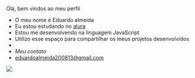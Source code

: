 Olá, bem vindos ao meu perfil 
- O meu nome é Eduardo almeida 
- Eu estou estudando no [alura](https//www.alura.com.br)
- Estou me desenvolvendo na linguagem JavaScript
- Utilizo esse espaço para compartilhar os meus projetos desenvolvidos
- 
- *Meu contato*
- eduardoalmeida200813@gmail.com

![](https://tenor.com/bAa91.gif)
 